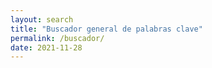 ```yaml
---
layout: search
title: "Buscador general de palabras clave"
permalink: /buscador/
date: 2021-11-28
---
```

